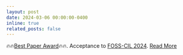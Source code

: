 ```yaml
---
layout: post
date: 2024-03-06 00:00:00-0400
inline: true
related_posts: false
---
```


🔥🔥[Best Paper Award](https://www.iiit.ac.in/nancy-hada-and-aditya-kumar-singh-working-with-dr-kavita-vemuri-won-best-paper-award-in-student-category-for-their-research-work-on-folktalent-enhancing-classification-and-tagging-of-indian-folk-pai/)🔥🔥. Acceptance to [FOSS-CIL 2024](https://fosscilt.icfoss.org/pastevents/fosscilt24). [Read More](https://arxiv.org/pdf/2405.08776)
